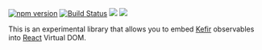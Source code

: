 [![npm version](https://badge.fury.io/js/karet.svg)](http://badge.fury.io/js/karet) [![Build Status](https://travis-ci.org/calmm-js/karet.svg?branch=master)](https://travis-ci.org/calmm-js/karet) [![](https://david-dm.org/calmm-js/karet.svg)](https://david-dm.org/calmm-js/karet) [![](https://david-dm.org/calmm-js/karet/dev-status.svg)](https://david-dm.org/calmm-js/karet?type=dev)

This is an experimental library that allows you to
embed [Kefir](http://rpominov.github.io/kefir/) observables
into [React](https://facebook.github.io/react/) Virtual DOM.
